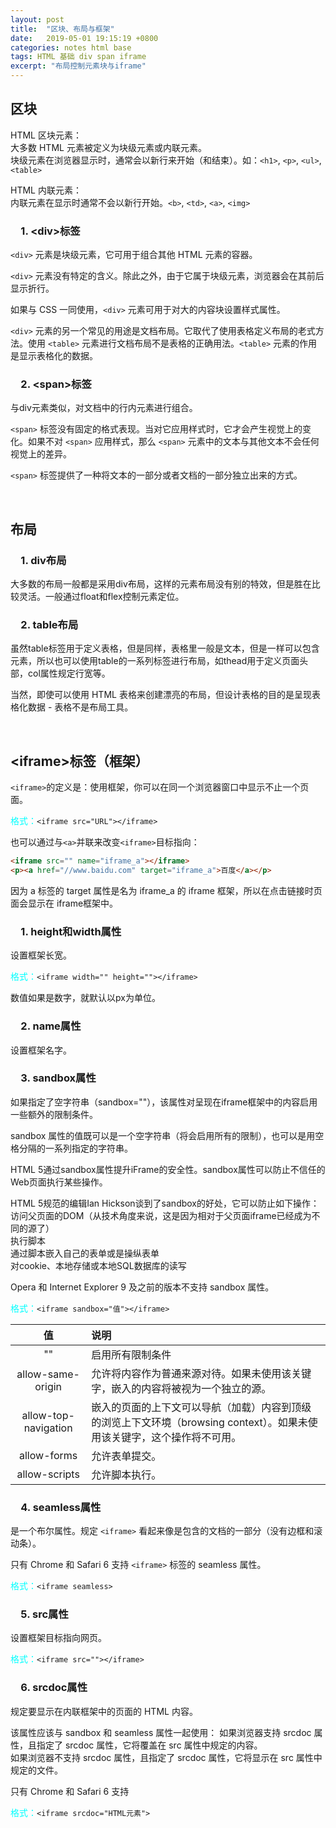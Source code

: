 ```yaml
---
layout: post
title:  "区块、布局与框架"
date:   2019-05-01 19:15:19 +0800
categories: notes html base
tags: HTML 基础 div span iframe
excerpt: "布局控制元素块与iframe"
---
```


## 区块

HTML 区块元素：  
大多数 HTML 元素被定义为块级元素或内联元素。  
块级元素在浏览器显示时，通常会以新行来开始（和结束）。如：`<h1>`, `<p>`, `<ul>`, `<table>`

HTML 内联元素：  
内联元素在显示时通常不会以新行开始。`<b>`, `<td>`, `<a>`, `<img>`

### &emsp;1. \<div>标签

`<div>` 元素是块级元素，它可用于组合其他 HTML 元素的容器。

`<div>` 元素没有特定的含义。除此之外，由于它属于块级元素，浏览器会在其前后显示折行。

如果与 CSS 一同使用，`<div>` 元素可用于对大的内容块设置样式属性。

`<div>` 元素的另一个常见的用途是文档布局。它取代了使用表格定义布局的老式方法。使用 `<table>` 元素进行文档布局不是表格的正确用法。`<table>` 元素的作用是显示表格化的数据。

### &emsp;2. \<span>标签

与div元素类似，对文档中的行内元素进行组合。

`<span>` 标签没有固定的格式表现。当对它应用样式时，它才会产生视觉上的变化。如果不对 `<span>` 应用样式，那么 `<span>` 元素中的文本与其他文本不会任何视觉上的差异。  

`<span>` 标签提供了一种将文本的一部分或者文档的一部分独立出来的方式。

&emsp;

## 布局

### &emsp;1. div布局

大多数的布局一般都是采用div布局，这样的元素布局没有别的特效，但是胜在比较灵活。一般通过float和flex控制元素定位。

### &emsp;2. table布局

虽然table标签用于定义表格，但是同样，表格里一般是文本，但是一样可以包含元素，所以也可以使用table的一系列标签进行布局，如thead用于定义页面头部，col属性规定行宽等。

当然，即使可以使用 HTML 表格来创建漂亮的布局，但设计表格的目的是呈现表格化数据 - 表格不是布局工具。

&emsp;

## \<iframe>标签（框架）

`<iframe>`的定义是：使用框架，你可以在同一个浏览器窗口中显示不止一个页面。

<span style="color:aqua">格式：</span>`<iframe src="URL"></iframe>`

也可以通过与`<a>`并联来改变`<iframe>`目标指向：

```html
<iframe src="" name="iframe_a"></iframe>
<p><a href="//www.baidu.com" target="iframe_a">百度</a></p>
```

因为 a 标签的 target 属性是名为 iframe_a 的 iframe 框架，所以在点击链接时页面会显示在 iframe框架中。

### &emsp;1. height和width属性

设置框架长宽。

<span style="color:aqua">格式：</span>`<iframe width="" height=""></iframe>`

数值如果是数字，就默认以px为单位。

### &emsp;2. name属性

设置框架名字。

### &emsp;3. sandbox属性

如果指定了空字符串（sandbox=""），该属性对呈现在iframe框架中的内容启用一些额外的限制条件。

sandbox 属性的值既可以是一个空字符串（将会启用所有的限制），也可以是用空格分隔的一系列指定的字符串。

HTML 5通过sandbox属性提升iFrame的安全性。sandbox属性可以防止不信任的Web页面执行某些操作。

HTML 5规范的编辑Ian Hickson谈到了sandbox的好处，它可以防止如下操作：  
访问父页面的DOM（从技术角度来说，这是因为相对于父页面iframe已经成为不同的源了）  
执行脚本  
通过脚本嵌入自己的表单或是操纵表单  
对cookie、本地存储或本地SQL数据库的读写  

Opera 和 Internet Explorer 9 及之前的版本不支持 sandbox 属性。

<span style="color:aqua">格式：</span>`<iframe sandbox="值"></iframe>`

值|说明
:-:|:--
""|启用所有限制条件
allow-same-origin|允许将内容作为普通来源对待。如果未使用该关键字，嵌入的内容将被视为一个独立的源。
allow-top-navigation|嵌入的页面的上下文可以导航（加载）内容到顶级的浏览上下文环境（browsing context）。如果未使用该关键字，这个操作将不可用。
allow-forms|允许表单提交。
allow-scripts|允许脚本执行。

### &emsp;4. seamless属性

是一个布尔属性。规定 `<iframe>` 看起来像是包含的文档的一部分（没有边框和滚动条）。

只有 Chrome 和 Safari 6 支持 `<iframe>` 标签的 seamless 属性。

<span style="color:aqua">格式：</span>`<iframe seamless>`

### &emsp;5. src属性

设置框架目标指向网页。

<span style="color:aqua">格式：</span>`<iframe src=""></iframe>`

### &emsp;6. srcdoc属性

规定要显示在内联框架中的页面的 HTML 内容。

该属性应该与 sandbox 和 seamless 属性一起使用：
如果浏览器支持 srcdoc 属性，且指定了 srcdoc 属性，它将覆盖在 src 属性中规定的内容。  
如果浏览器不支持 srcdoc 属性，且指定了 srcdoc 属性，它将显示在 src 属性中规定的文件。  

只有 Chrome 和 Safari 6 支持

<span style="color:aqua">格式：</span>`<iframe srcdoc="HTML元素">`
